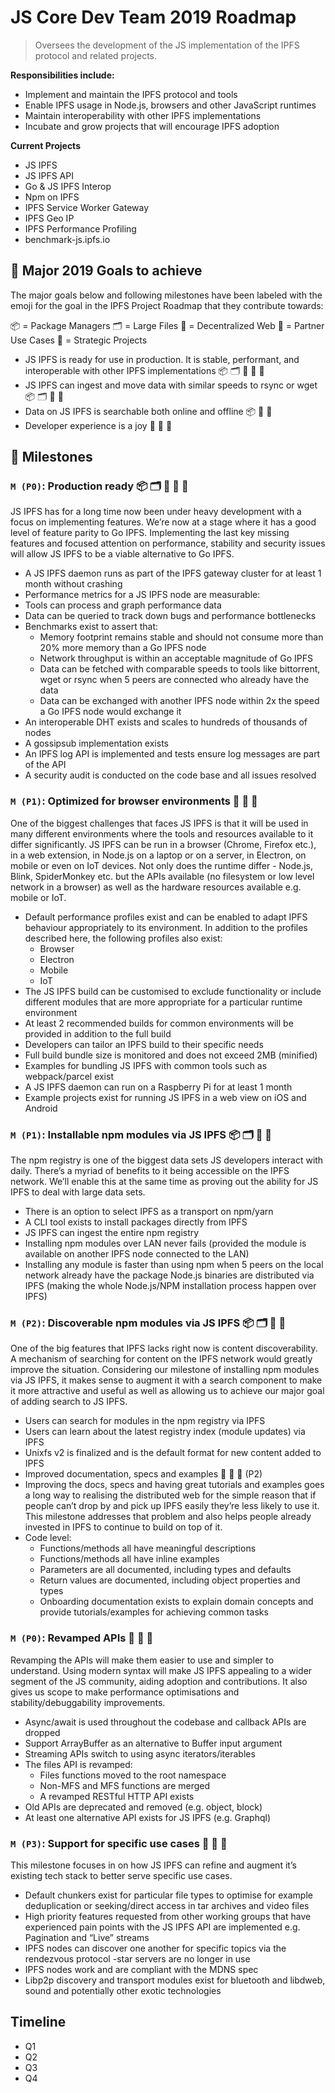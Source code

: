 # JS Core Dev Team 2019 Roadmap

> Oversees the development of the JS implementation of the IPFS protocol and related projects.
 
**Responsibilities include:**
- Implement and maintain the IPFS protocol and tools
- Enable IPFS usage in Node.js, browsers and other JavaScript runtimes
- Maintain interoperability with other IPFS implementations
- Incubate and grow projects that will encourage IPFS adoption

**Current Projects**
- JS IPFS
- JS IPFS API
- Go & JS IPFS Interop
- Npm on IPFS
- IPFS Service Worker Gateway
- IPFS Geo IP
- IPFS Performance Profiling
- benchmark-js.ipfs.io


## 🚀 Major 2019 Goals to achieve

The major goals below and following milestones have been labeled with the emoji for the goal in the IPFS Project Roadmap that they contribute towards:
 
📦 = Package Managers  🗂 = Large Files  🔄 = Decentralized Web  🤝 = Partner Use Cases  🧠 = Strategic Projects
 
- JS IPFS is ready for use in production. It is stable, performant, and interoperable with other IPFS implementations 📦 🗂 🔄 🤝 🧠
- JS IPFS can ingest and move data with similar speeds to rsync or wget 📦 🗂 🔄 🤝
- Data on JS IPFS is searchable both online and offline 📦 🔄 🤝
- Developer experience is a joy  🔄 🤝 🧠

## 💎 Milestones

### `M (P0)`: Production ready 📦 🗂 🔄 🤝 🧠

JS IPFS has for a long time now been under heavy development with a focus on implementing features. We’re now at a stage where it has a good level of feature parity to Go IPFS. Implementing the last key missing features and focused attention on performance, stability and security issues will allow JS IPFS to be a viable alternative to Go IPFS.

- A JS IPFS daemon runs as part of the IPFS gateway cluster for at least 1 month without crashing
- Performance metrics for a JS IPFS node are measurable:
- Tools can process and graph performance data
- Data can be queried to track down bugs and performance bottlenecks
- Benchmarks exist to assert that:
  - Memory footprint remains stable and should not consume more than 20% more memory than a Go IPFS node
  - Network throughput is within an acceptable magnitude of Go IPFS
  - Data can be fetched with comparable speeds to tools like bittorrent, wget or rsync when 5 peers are connected who already have the data
  - Data can be exchanged with another IPFS node within 2x the speed a Go IPFS node would exchange it
- An interoperable DHT exists and scales to hundreds of thousands of nodes
- A gossipsub implementation exists
- An IPFS log API is implemented and tests ensure log messages are part of the API
- A security audit is conducted on the code base and all issues resolved

### `M (P1)`: Optimized for browser environments 🔄 🤝 🧠

One of the biggest challenges that faces JS IPFS is that it will be used in many different environments where the tools and resources available to it differ significantly. JS IPFS can be run in a browser (Chrome, Firefox etc.), in a web extension, in Node.js on a laptop or on a server, in Electron, on mobile or even on IoT devices. Not only does the runtime differ - Node.js, Blink, SpiderMonkey etc. but the APIs available (no filesystem or low level network in a browser) as well as the hardware resources available e.g. mobile or IoT.

- Default performance profiles exist and can be enabled to adapt IPFS behaviour appropriately to its environment. In addition to the profiles described here, the following profiles also exist:
  - Browser
  - Electron
  - Mobile
  - IoT
- The JS IPFS build can be customised to exclude functionality or include different modules that are more appropriate for a particular runtime environment
- At least 2 recommended builds for common environments will be provided in addition to the full build
- Developers can tailor an IPFS build to their specific needs
- Full build bundle size is monitored and does not exceed 2MB (minified)
- Examples for bundling JS IPFS with common tools such as webpack/parcel exist
- A JS IPFS daemon can run on a Raspberry Pi for at least 1 month
- Example projects exist for running JS IPFS in a web view on iOS and Android

### `M (P1)`: Installable npm modules via JS IPFS 📦 🗂 🔄 🧠

The npm registry is one of the biggest data sets JS developers interact with daily. There’s a myriad of benefits to it being accessible on the IPFS network. We’ll enable this at the same time as proving out the ability for JS IPFS to deal with large data sets.

- There is an option to select IPFS as a transport on npm/yarn
- A CLI tool exists to install packages directly from IPFS
- JS IPFS can ingest the entire npm registry
- Installing npm modules over LAN never fails (provided the module is available on another IPFS node connected to the LAN)
- Installing any module is faster than using npm when 5 peers on the local network already have the package
Node.js binaries are distributed via IPFS (making the whole Node.js/NPM installation process happen over IPFS)
 
### `M (P2)`: Discoverable npm modules via JS IPFS 📦 🗂 🔄 🧠

One of the big features that IPFS lacks right now is content discoverability. A mechanism of searching for content on the IPFS network would greatly improve the situation. Considering our milestone of installing npm modules via JS IPFS, it makes sense to augment it with a search component to make it more attractive and useful as well as allowing us to achieve our major goal of adding search to JS IPFS.
 
- Users can search for modules in the npm registry via IPFS
- Users can learn about the latest registry index (module updates) via IPFS
- Unixfs v2 is finalized and is the default format for new content added to IPFS
- Improved documentation, specs and examples 🔄 🤝 🧠 (P2)
- Improving the docs, specs and having great tutorials and examples goes a long way to realising the distributed web for the simple reason that if people can’t drop by and pick up IPFS easily they’re less likely to use it. This milestone addresses that problem and also helps people already invested in IPFS to continue to build on top of it.
- Code level:
  - Functions/methods all have meaningful descriptions
  - Functions/methods all have inline examples
  - Parameters are all documented, including types and defaults
  - Return values are documented, including object properties and types
  - Onboarding documentation exists to explain domain concepts and provide tutorials/examples for achieving common tasks

### `M (P0)`: Revamped APIs 🔄 🤝 🧠

Revamping the APIs will make them easier to use and simpler to understand. Using modern syntax will make JS IPFS appealing to a wider segment of the JS community, aiding adoption and contributions. It also gives us scope to make performance optimisations and stability/debuggability improvements.

- Async/await is used throughout the codebase and callback APIs are dropped
- Support ArrayBuffer as an alternative to Buffer input argument
- Streaming APIs switch to using async iterators/iterables
- The files API is revamped:
    - Files functions moved to the root namespace
    - Non-MFS and MFS functions are merged
    - A revamped RESTful HTTP API exists
- Old APIs are deprecated and removed (e.g. object, block)
- At least one alternative API exists for JS IPFS (e.g. Graphql)

### `M (P3)`: Support for specific use cases 🔄 🤝 🧠

This milestone focuses in on how JS IPFS can refine and augment it’s existing tech stack to better serve specific use cases.

- Default chunkers exist for particular file types to optimise for example deduplication or seeking/direct access in tar archives and video files
- High priority features requested from other working groups that have experienced pain points with the JS IPFS API are implemented e.g. Pagination and “Live” streams
- IPFS nodes can discover one another for specific topics via the rendezvous protocol
-star servers are no longer in use
- IPFS nodes work and are compliant with the MDNS spec
- Libp2p discovery and transport modules exist for bluetooth and libdweb, sound and potentially other exotic technologies

## Timeline

- Q1
- Q2
- Q3
- Q4
